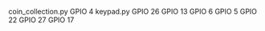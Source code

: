 coin_collection.py
  GPIO 4
keypad.py
  GPIO 26
  GPIO 13
  GPIO 6
  GPIO 5
  GPIO 22
  GPIO 27
  GPIO 17
  
